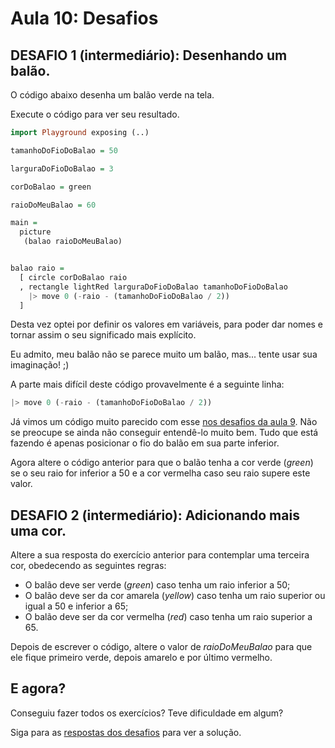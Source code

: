 # Aula 10: Desafios

## DESAFIO 1 (intermediário): Desenhando um balão.

O código abaixo desenha um balão verde na tela.

Execute o código para ver seu resultado.

```haskell
import Playground exposing (..)

tamanhoDoFioDoBalao = 50

larguraDoFioDoBalao = 3

corDoBalao = green

raioDoMeuBalao = 60

main =
  picture
   (balao raioDoMeuBalao)


balao raio =
  [ circle corDoBalao raio
  , rectangle lightRed larguraDoFioDoBalao tamanhoDoFioDoBalao
    |> move 0 (-raio - (tamanhoDoFioDoBalao / 2))
  ]
```

Desta vez optei por definir os valores em variáveis, para poder
dar nomes e tornar assim o seu significado mais explícito.  

Eu admito, meu balão não se parece muito um balão, mas... tente
usar sua imaginação! ;)

A parte mais difícil deste código provavelmente é a seguinte linha:
```haskell
|> move 0 (-raio - (tamanhoDoFioDoBalao / 2))
```

Já vimos um código muito parecido com esse [nos desafios da aula 9](./aula_9_desafios.md).
Não se preocupe se ainda não conseguir entendê-lo muito bem. Tudo que
está fazendo é apenas posicionar o fio do balão em sua parte inferior.

Agora altere o código anterior para que o balão tenha a
cor verde (*green*) se o seu raio for inferior a 50 e a cor
vermelha caso seu raio supere este valor.

## DESAFIO 2 (intermediário): Adicionando mais uma cor.

Altere a sua resposta do exercício anterior para contemplar
uma terceira cor, obedecendo as seguintes regras:

- O balão deve ser verde (*green*) caso tenha um raio
inferior a 50;  
- O balão deve ser da cor amarela (*yellow*) caso tenha um raio
superior ou igual a 50 e inferior a 65;  
- O balão deve ser da cor vermelha (*red*) caso tenha um raio
superior a 65.

Depois de escrever o código, altere o valor de *raioDoMeuBalao*
para que ele fique primeiro verde, depois amarelo e por último
vermelho.

## E agora?

Conseguiu fazer todos os exercícios? Teve dificuldade em algum?

Siga para as [respostas dos desafios](/aula_10_desafios_respostas.html)
para ver a solução.


